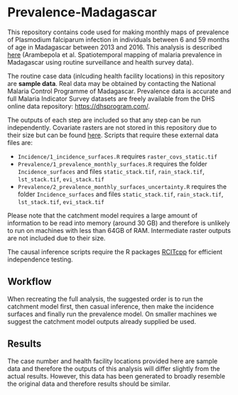 # Prevalence-Madagascar
This repository contains code used for making monthly maps of prevalence of Plasmodium falciparum infection in individuals between 6 and 59 months of age in Madagascar between 2013 and 2016. This analysis is described [here](https://www.nature.com/articles/s41598-020-75189-0) (Arambepola et al. Spatiotemporal mapping of malaria prevalence in Madagascar using routine surveillance and health survey data).

The routine case data (inlcuding health facility locations) in this repository are **sample data**. Real data may be obtained by contacting the National Malaria Control Programme of Madagascar. Prevalence data is accurate and full Malaria Indicator Survey datasets are freely available from the DHS online data repository: https://dhsprogram.com/.

The outputs of each step are included so that any step can be run independently. Covariate rasters are not stored in this repository due to their size but can be found [here](https://drive.google.com/drive/folders/15KbwxvDxWnPD6yQcBY2QLA5JWI9Sl0BF?usp=sharing). Scripts that require these external data files are:
* `Incidence/1_incidence_surfaces.R` requires `raster_covs_static.tif`
* `Prevalence/1_prevalence_monthly_surfaces.R` requires the folder `Incidence_surfaces` and files `static_stack.tif`, `rain_stack.tif`, `lst_stack.tif`, `evi_stack.tif`
* `Prevalence/2_prevalence_monthly_surfaces_uncertainty.R` requires the folder `Incidence_surfaces` and files `static_stack.tif`, `rain_stack.tif`, `lst_stack.tif`, `evi_stack.tif`

Please note that the catchment model requires a large amount of information to be read into memory (around 30 GB) and therefore is unlikely to run on machines with less than 64GB of RAM. Intermediate raster outputs are not included due to their size.

The causal inference scripts require the R packages [RCITcpp](https://github.com/rarambepola/RCITcpp) for efficient independence testing.

## Workflow
  
  When recreating the full analysis, the suggested order is to run the catchment model first, then casual inference, then make the incidence surfaces and finally run the prevalence model. On smaller machines we suggest the catchment model outputs already supplied be used.
  
## Results
  
  The case number and health facility locations provided here are sample data and therefore the outputs of this analysis will differ slightly from the actual results. However, this data has been generated to broadly resemble the original data and therefore results should be similar.
